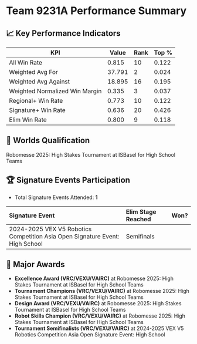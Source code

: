 # Team 9231A Performance Summary

## 📈 Key Performance Indicators
| KPI | Value | Rank | Top % |
| --- | ----- | ---- | ----- |
| All Win Rate | 0.815 | 10 | 0.122 |
| Weighted Avg For | 37.791 | 2 | 0.024 |
| Weighted Avg Against | 18.895 | 16 | 0.195 |
| Weighted Normalized Win Margin | 0.335 | 3 | 0.037 |
| Regional+ Win Rate | 0.773 | 10 | 0.122 |
| Signature+ Win Rate | 0.636 | 20 | 0.426 |
| Elim Win Rate | 0.800 | 9 | 0.118 |


## 🎯 Worlds Qualification
Robomesse 2025: High Stakes Tournament at ISBasel for High School Teams

## 🏆 Signature Events Participation
- Total Signature Events Attended: **1**

| Signature Event | Elim Stage Reached | Won? |
|:----------------|:-------------------|:----|
| 2024-2025 VEX V5 Robotics Competition Asia Open Signature Event: High School | Semifinals |  |


## 🥇 Major Awards
- **Excellence Award (VRC/VEXU/VAIRC)** at Robomesse 2025: High Stakes Tournament at ISBasel for High School Teams
- **Tournament Champions (VRC/VEXU/VAIRC)** at Robomesse 2025: High Stakes Tournament at ISBasel for High School Teams
- **Design Award (VRC/VEXU/VAIRC)** at Robomesse 2025: High Stakes Tournament at ISBasel for High School Teams
- **Robot Skills Champion (VRC/VEXU/VAIRC)** at Robomesse 2025: High Stakes Tournament at ISBasel for High School Teams
- **Tournament Semifinalists (VRC/VEXU/VAIRC)** at 2024-2025 VEX V5 Robotics Competition Asia Open Signature Event: High School

